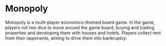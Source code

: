 # Monopoly
Monopoly is a multi-player economics-themed board game. In the game, players roll two dice to move around the game board, buying and trading properties and developing them with houses and hotels. Players collect rent from their opponents, aiming to drive them into bankruptcy.
